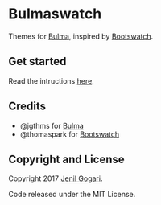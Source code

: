 Bulmaswatch
===========

Themes for [Bulma](http://bulma.io), inspired by [Bootswatch](http://bootswatch.com/).

Get started
-----
Read the intructions [here](https://jenil.github.io/bulmaswatch/help/).


Credits
-----
- @jgthms for [Bulma](http://bulma.io)
- @thomaspark for [Bootswatch](http://bootswatch.com/)

## Copyright and License

Copyright 2017 [Jenil Gogari](https://jgog.in).

Code released under the MIT License.
